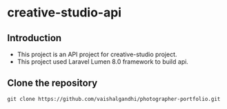 # creative-studio-api

## Introduction
* This project is an API project for creative-studio project.
* This project used Laravel Lumen 8.0 framework to build api.


## Clone the repository

	git clone https://github.com/vaishalgandhi/photographer-portfolio.git
